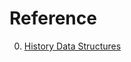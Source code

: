 # Reference

0. [History Data Structures](https://gist.github.com/CMCDragonkai/d266a3055735545447439f0fa662a0e1)

